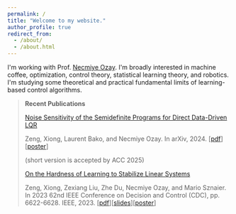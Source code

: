 ```yaml
---
permalink: /
title: "Welcome to my website."
author_profile: true
redirect_from: 
  - /about/
  - /about.html
---
```


I'm working with Prof. <a href="https://web.eecs.umich.edu/~necmiye/" target="_blank">Necmiye Ozay</a>. I'm broadly interested in machine coffee, optimization, control theory, statistical learning theory, and robotics. I'm studying some theoretical and practical fundamental limits of learning-based control algorithms.  


> **Recent Publications**
> 
> [Noise Sensitivity of the Semidefinite Programs for Direct Data-Driven LQR](https://arxiv.org/abs/2412.19705)
> 
> Zeng, Xiong, Laurent Bako, and Necmiye Ozay. In arXiv, 2024. [<a href="https://github.com/zengxiong111/zengxiong.github.io/blob/master/files/Noise%20Sensitivity%20of%20the%20Semidefinite%20Programs%20for%20Direct%20Data-Driven%20LQR.pdf" target="_blank">pdf</a>][<a href="https://github.com/zengxiong111/zengxiong.github.io/blob/master/files/Poster_Noise%20Sensitivity%20of%20DDD%20LQR%20by%20Semidefinite%20Programming.pdf" target="_blank">poster</a>]
> 
> (short version is accepted by ACC 2025)
> 
> [On the Hardness of Learning to Stabilize Linear Systems](https://arxiv.org/abs/2311.11151)
> 
> Zeng, Xiong, Zexiang Liu, Zhe Du, Necmiye Ozay, and Mario Sznaier. In 2023 62nd IEEE Conference on Decision and Control (CDC), pp. 6622-6628. IEEE, 2023. [<a href="https://github.com/zengxiong111/zengxiong.github.io/blob/master/files/hard_learn_to_stabilize.pdf" target="_blank">pdf</a>][<a href="https://github.com/zengxiong111/zengxiong.github.io/blob/master/files/hard_learn_stabilize_present.pdf" target="_blank">slides</a>][<a href="https://github.com/zengxiong111/zengxiong.github.io/blob/master/files/On%20The%20Hardness%20of%20Learning%20to%20Stabilize%20Linear%20Systems_Poster.pdf" target="_blank">poster</a>]

